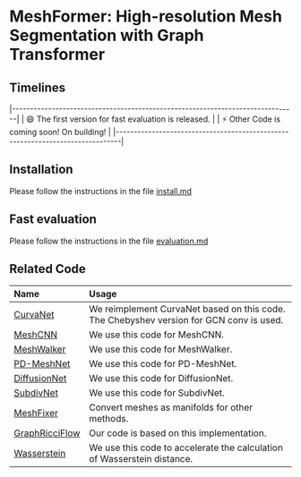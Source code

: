 # MeshFormer:  High-resolution Mesh Segmentation with Graph Transformer

## Timelines
|-------------------------------------------------------------------------------|
| :smile: The first version for fast evaluation is released. |
| :zap:   Other Code is coming soon! On building!      | 
|-------------------------------------------------------------------------------|

## Installation

Please follow the instructions in the file [install.md](./docs/install.md)

## Fast evaluation

Please follow the instructions in the file [evaluation.md](./docs/evaluation.md)

## Related Code

| Name                                                                  | Usage                                                                                   |
|:----------------------------------------------------------------------| :-------------------------------------------------------------------------------------- |
| [CurvaNet](https://github.com/HongyangGao/Graph-U-Nets)               | We reimplement CurvaNet based on this code. The Chebyshev version for GCN conv is used. |
| [MeshCNN](https://github.com/ranahanocka/MeshCNN/)                    | We use this code for MeshCNN.                                                           |
| [MeshWalker](https://github.com/AlonLahav/MeshWalker)                 | We use this code for MeshWalker.                                                        |
| [PD-MeshNet](https://github.com/MIT-SPARK/PD-MeshNet)                 | We use this code for PD-MeshNet.                                                        |
| [DiffusionNet](https://github.com/nmwsharp/diffusion-net)             | We use this code for DiffusionNet.
| [SubdivNet](https://github.com/lzhengning/SubdivNet)                  | We use this code for SubdivNet.
| [MeshFixer](https://github.com/MarcoAttene/MeshFix-V2.1)              | Convert meshes as  manifolds for  other methods.                                        |
| [GraphRicciFlow](https://github.com/saibalmars/GraphRicciCurvature)   | Our code is based on this implementation.                                               |
| [Wasserstein](https://github.com/t-vi/pytorch-tvmisc)                 | We use this code to accelerate the calculation of Wasserstein distance. 
